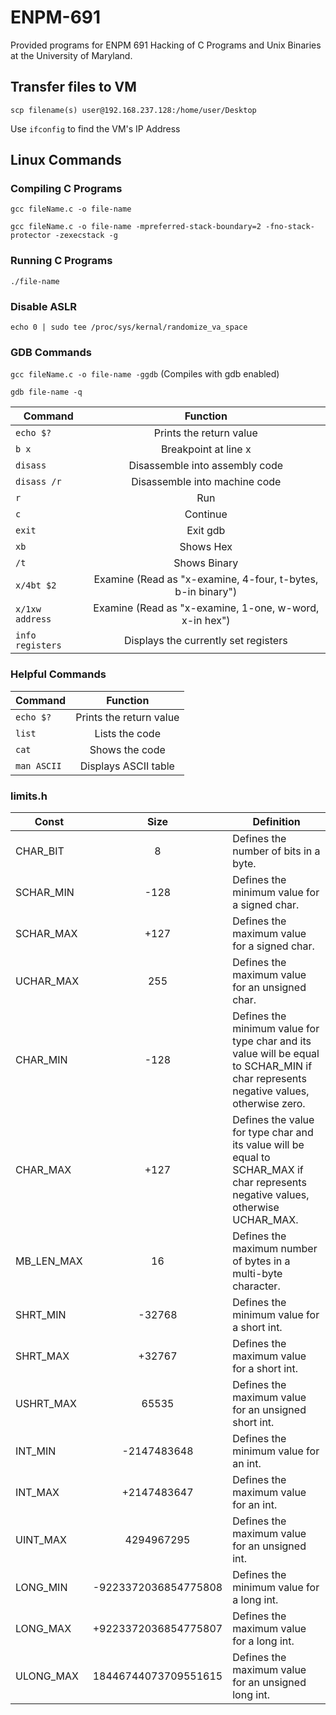 # ENPM-691

Provided programs for ENPM 691 Hacking of C Programs and Unix Binaries at the University of Maryland.

## Transfer files to VM

`scp filename(s) user@192.168.237.128:/home/user/Desktop`

Use `ifconfig` to find the VM's IP Address

## Linux Commands

### Compiling C Programs

  `gcc fileName.c -o file-name`

  `gcc fileName.c -o file-name -mpreferred-stack-boundary=2 -fno-stack-protector -zexecstack -g`

### Running C Programs

  `./file-name`

### Disable ASLR

   `echo 0 | sudo tee /proc/sys/kernal/randomize_va_space`

### GDB Commands

  `gcc fileName.c -o file-name -ggdb` (Compiles with gdb enabled)
  
  `gdb file-name -q`

| Command       | Function      |
| ------------- |:-------------:|
| `echo $?`     | Prints the return value |
| `b x`     | Breakpoint at line x |
| `disass`     | Disassemble into assembly code |
| `disass /r`     | Disassemble into machine code |
| `r`     | Run |
| `c`     | Continue|
| `exit` | Exit gdb |
| `xb` | Shows Hex |
| `/t` | Shows Binary |
| `x/4bt $2` | Examine (Read as "x-examine, 4-four, t-bytes, b-in binary") |
| `x/1xw address`| Examine (Read as "x-examine, 1-one, w-word, x-in hex") |
| `info registers` | Displays the currently set registers |

### Helpful Commands

| Command       | Function      |
| ------------- |:-------------:|
| `echo $?`     | Prints the return value |
| `list`     | Lists the code |
| `cat`     | Shows the code |
| `man ASCII` | Displays ASCII table |

### limits.h 

| Const       | Size      | Definition |
| ------------- |:-------------:| ------------- |
| CHAR_BIT |	8	| Defines the number of bits in a byte. |
| SCHAR_MIN |	-128 |	Defines the minimum value for a signed char. |
| SCHAR_MAX	| +127	| Defines the maximum value for a signed char. |
| UCHAR_MAX  |	255 |	Defines the maximum value for an unsigned char. |
| CHAR_MIN |	-128	| Defines the minimum value for type char and its value will be equal to SCHAR_MIN if char represents negative values, otherwise zero. |
| CHAR_MAX |	+127	| Defines the value for type char and its value will be equal to SCHAR_MAX if char represents negative values, otherwise UCHAR_MAX. |
| MB_LEN_MAX |	16 |	Defines the maximum number of bytes in a multi-byte character. |
| SHRT_MIN |	-32768 |	Defines the minimum value for a short int. |
| SHRT_MAX	| +32767	| Defines the maximum value for a short int. |
| USHRT_MAX |	65535 |	Defines the maximum value for an unsigned short int. |
| INT_MIN |	-2147483648	| Defines the minimum value for an int. |
| INT_MAX	| +2147483647 |	Defines the maximum value for an int. |
| UINT_MAX	| 4294967295 |	Defines the maximum value for an unsigned int. |
| LONG_MIN	| -9223372036854775808 |	Defines the minimum value for a long int. |
| LONG_MAX |	+9223372036854775807 |	Defines the maximum value for a long int. |
| ULONG_MAX |	18446744073709551615 |	Defines the maximum value for an unsigned long int. |
